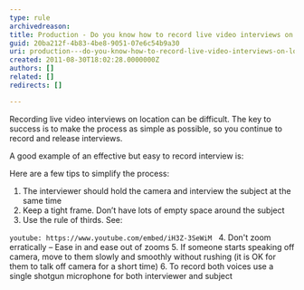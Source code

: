 ```yaml
---
type: rule
archivedreason: 
title: Production - Do you know how to record live video interviews on location?
guid: 20ba212f-4b83-4be8-9051-07e6c54b9a30
uri: production---do-you-know-how-to-record-live-video-interviews-on-location
created: 2011-08-30T18:02:28.0000000Z
authors: []
related: []
redirects: []

---
```


Recording live video interviews on location can be difficult. The key to success is to make the process as simple as possible, so you continue to record and release interviews.

<!--endintro-->

A good example of an effective but easy to record interview is:









Here are a few tips to simplify the process:

1. The interviewer should hold the camera and interview the subject at the same time
2. Keep a tight frame. Don’t have lots of empty space around the subject
3. Use the rule of thirds. See:


`youtube: https://www.youtube.com/embed/iH3Z-3SeWiM`
 
4. Don't zoom erratically – Ease in and ease out of zooms
5. If someone starts speaking off camera, move to them slowly and smoothly without rushing (it is OK for them to talk off camera for a short time)
6. To record both voices use a single shotgun microphone for both interviewer and subject
